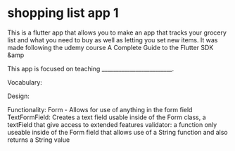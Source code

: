 # shopping list app 1

This is a flutter app that allows you to make an app that 
tracks your grocery list and what you need to buy as well 
as letting you set new items. It was made following the 
udemy course A Complete Guide to the Flutter SDK &amp

This app is focused on teaching _________________________.

Vocabulary:

Design:

Functionality:
    Form - Allows for use of anything in the form field
    TextFormField: Creates a text field usable inside of the Form class, a 
        textField that give access to extended features
    validator: a function only useable inside of the Form field that allows 
        use of a String function and also returns a String value

